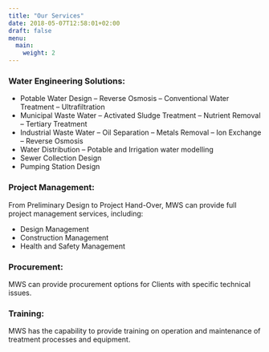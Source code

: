 ```yaml
---
title: "Our Services"
date: 2018-05-07T12:58:01+02:00
draft: false
menu:
  main:
    weight: 2
---
```

### Water Engineering Solutions:

-	Potable Water Design – Reverse Osmosis – Conventional Water Treatment – Ultrafiltration
-	Municipal Waste Water – Activated Sludge Treatment – Nutrient Removal – Tertiary Treatment
-	Industrial Waste Water – Oil Separation – Metals Removal – Ion Exchange – Reverse Osmosis
-	Water Distribution – Potable and Irrigation water modelling
-	Sewer Collection Design
-	Pumping Station Design

### Project Management:

From Preliminary Design to Project Hand-Over, MWS can provide full project management services, including:

-	Design Management
-	Construction Management
-	Health and Safety Management

### Procurement:

MWS can provide procurement options for Clients with specific technical issues.
 
### Training:

MWS has the capability to provide training on operation and maintenance of treatment processes and equipment.

<br>


<!-- ### Water Engineering Solutions:

-	Potable Water Design
- Reverse Osmosis
- Conventional Water Treatment
- Ultrafiltration -->

<!-- -->

<!-- -	Municipal Waste Water 
- Activated Sludge Treatment 
- Nutrient Removal 
- Tertiary Treatment -->

<!-- -->

<!-- -	Industrial Waste Water 
- Oil Separation 
- Metals Removal 
- Ion Exchange 
- Reverse Osmosis -->

<!-- -->

<!-- -	Water Distribution 
- Potable and Irrigation water modelling -->

<!-- -->

<!-- -	Sewer Collection Design -->

<!-- -->

<!-- -	Pumping Station Design -->

<!-- ### Project Management:

From Preliminary Design to Project Hand-Over, MWS can provide full project management services, including:

- Design Management
- Construction Management
- Health and Safety Management -->

